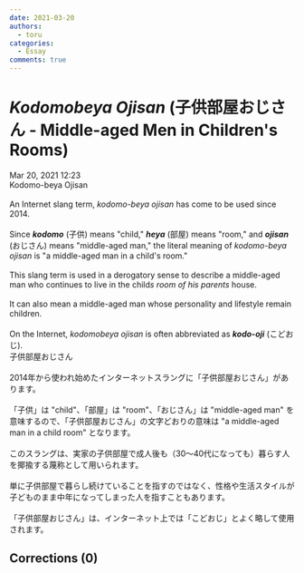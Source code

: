 ```yaml
---
date: 2021-03-20
authors:
  - toru
categories:
  - Essay
comments: true
---
```


# <strong><em>Kodomobeya Ojisan</strong></em> (子供部屋おじさん - Middle-aged Men in Children's Rooms)
<div class="date">Mar 20, 2021 12:23</div>
<div id="post"><div id="body_show_ori">
Kodomo-beya Ojisan<br/><br/>An Internet slang term, <em>kodomo-beya ojisan</em> has come to be used since 2014.<br/><br/>Since <strong><em>kodomo</em></strong> (子供) means "child," <strong><em>heya</em></strong> (部屋) means "room," and <strong><em>ojisan</em></strong> (おじさん) means "middle-aged man," the literal meaning of <em>kodomo-beya ojisan</em> is "a middle-aged man in a child's room."<br/><br/>This slang term is used in a derogatory sense to describe a middle-aged man who continues to live in the child<em>s room of his parents</em> house. <br/><br/>It can also mean a middle-aged man whose personality and lifestyle remain children.<br/><br/>On the Internet, <em>kodomobeya ojisan</em> is often abbreviated as <strong><em>kodo-oji</em></strong> (こどおじ).
</div></div>

<!-- more -->

<div id="post_ja"><div id="body_show_mo">
子供部屋おじさん<br/><br/>2014年から使われ始めたインターネットスラングに「子供部屋おじさん」があります。<br/><br/>「子供」は "child"、「部屋」は "room"、「おじさん」は "middle-aged man" を意味するので、「子供部屋おじさん」の文字どおりの意味は "a middle-aged man in a child room" となります。<br/><br/>このスラングは、実家の子供部屋で成人後も（30〜40代になっても）暮らす人を揶揄する蔑称として用いられます。<br/><br/>単に子供部屋で暮らし続けていることを指すのではなく、性格や生活スタイルが子どものまま中年になってしまった人を指すこともあります。<br/><br/>「子供部屋おじさん」は、インターネット上では「こどおじ」とよく略して使用されます。
</div></div>

## Corrections (0)
